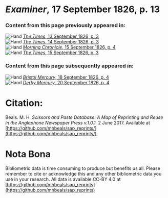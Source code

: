 # *Examiner*, 17 September 1826, p. 13  
  
### Content from this page previously appeared in:  
![Hand](http://scissorsandpaste.net/wp-content/uploads/2017/06/smallhandpointer.png) [*The Times*, 13 September 1826, p. 3](https://mhbeals.github.io/sap_html/The-Times/The-Times-13-September-1826-p-3)  
![Hand](http://scissorsandpaste.net/wp-content/uploads/2017/06/smallhandpointer.png) [*The Times*, 14 September 1826, p. 3](https://mhbeals.github.io/sap_html/The-Times/The-Times-14-September-1826-p-3)  
![Hand](http://scissorsandpaste.net/wp-content/uploads/2017/06/smallhandpointer.png) [*Morning Chronicle*, 15 September 1826, p. 4](https://mhbeals.github.io/sap_html/Morning-Chronicle/Morning-Chronicle-15-September-1826-p-4)  
![Hand](http://scissorsandpaste.net/wp-content/uploads/2017/06/smallhandpointer.png) [*The Times*, 15 September 1826, p. 3](https://mhbeals.github.io/sap_html/The-Times/The-Times-15-September-1826-p-3)  
  
### Content from this page subsequently appeared in:  
![Hand](http://scissorsandpaste.net/wp-content/uploads/2017/06/smallhandpointer.png) [*Bristol Mercury*, 18 September 1826, p. 4](https://mhbeals.github.io/sap_html/Bristol-Mercury/Bristol-Mercury-18-September-1826-p-4)  
![Hand](http://scissorsandpaste.net/wp-content/uploads/2017/06/smallhandpointer.png) [*Derby Mercury*, 20 September 1826, p. 4](https://mhbeals.github.io/sap_html/Derby-Mercury/Derby-Mercury-20-September-1826-p-4)  


# Citation: 

Beals. M. H. *Scissors and Paste Database: A Map of Reprinting and Reuse in the Anglophone Newspaper Press v.1.0.1.* 2 June 2017. Available at [https://github.com/mhbeals/sap_reprints/](https://github.com/mhbeals/sap_reprints/). 

# Nota Bona

Bibliometric data is time consuming to produce but benefits us all. Please remember to cite or acknowledge this and any other bibliometric data you use in your research. All data is available CC-BY 4.0 at [https://github.com/mhbeals/sap_reprints](https://github.com/mhbeals/sap_reprints)